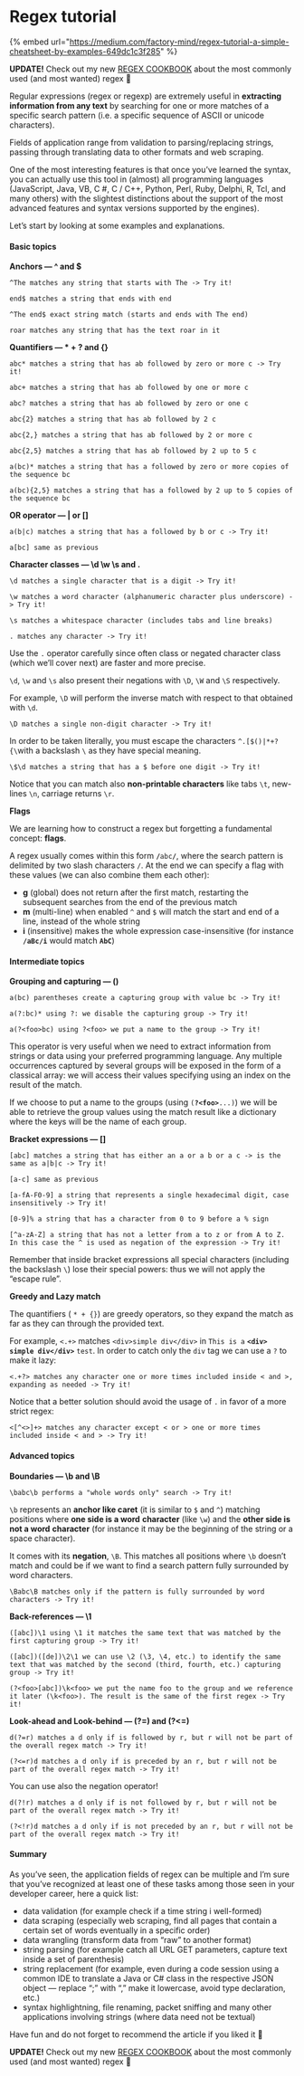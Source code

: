 # Regex tutorial

{% embed url="https://medium.com/factory-mind/regex-tutorial-a-simple-cheatsheet-by-examples-649dc1c3f285" %}

**UPDATE!** Check out my new [REGEX COOKBOOK](https://medium.com/@fox.jonny/regex-cookbook-most-wanted-regex-aa721558c3c1) about the most commonly used \(and most wanted\) regex 🎉

Regular expressions \(regex or regexp\) are extremely useful in **extracting information from any text** by searching for one or more matches of a specific search pattern \(i.e. a specific sequence of ASCII or unicode characters\).

Fields of application range from validation to parsing/replacing strings, passing through translating data to other formats and web scraping.

One of the most interesting features is that once you’ve learned the syntax, you can actually use this tool in \(almost\) all programming languages \(JavaScript, Java, VB, C \#, C / C++, Python, Perl, Ruby, Delphi, R, Tcl, and many others\) with the slightest distinctions about the support of the most advanced features and syntax versions supported by the engines\).

Let’s start by looking at some examples and explanations.

#### Basic topics

**Anchors — ^ and $**

```
^The matches any string that starts with The -> Try it!
```

```
end$ matches a string that ends with end
```

```
^The end$ exact string match (starts and ends with The end)
```

```
roar matches any string that has the text roar in it
```

**Quantifiers — \* + ? and {}**

```
abc* matches a string that has ab followed by zero or more c -> Try it!
```

```
abc+ matches a string that has ab followed by one or more c
```

```
abc? matches a string that has ab followed by zero or one c
```

```
abc{2} matches a string that has ab followed by 2 c
```

```
abc{2,} matches a string that has ab followed by 2 or more c
```

```
abc{2,5} matches a string that has ab followed by 2 up to 5 c
```

```
a(bc)* matches a string that has a followed by zero or more copies of the sequence bc
```

```
a(bc){2,5} matches a string that has a followed by 2 up to 5 copies of the sequence bc
```

**OR operator — \| or \[\]**

```
a(b|c) matches a string that has a followed by b or c -> Try it!
```

```
a[bc] same as previous
```

**Character classes — \d \w \s and .**

```
\d matches a single character that is a digit -> Try it!
```

```
\w matches a word character (alphanumeric character plus underscore) -> Try it!
```

```
\s matches a whitespace character (includes tabs and line breaks)
```

```
. matches any character -> Try it!
```

Use the `.` operator carefully since often class or negated character class \(which we’ll cover next\) are faster and more precise.

`\d`, `\w` and `\s` also present their negations with `\D`, `\W` and `\S` respectively.

For example, `\D` will perform the inverse match with respect to that obtained with `\d`.

```
\D matches a single non-digit character -> Try it!
```

In order to be taken literally, you must escape the characters `^.[$()|*+?{\`with a backslash `\` as they have special meaning.

```
\$\d matches a string that has a $ before one digit -> Try it!
```

Notice that you can match also **non-printable characters** like tabs `\t`, new-lines `\n`, carriage returns `\r`.

**Flags**

We are learning how to construct a regex but forgetting a fundamental concept: **flags**.

A regex usually comes within this form **`/`**`abc`**`/`**, where the search pattern is delimited by two slash characters `/`. At the end we can specify a flag with these values \(we can also combine them each other\):

* **g** \(global\) does not return after the first match, restarting the subsequent searches from the end of the previous match
* **m** \(multi-line\) when enabled `^` and `$` will match the start and end of a line, instead of the whole string
* **i** \(insensitive\) makes the whole expression case-insensitive \(for instance **`/aBc/i`** would match **`AbC`**\)

#### Intermediate topics

**Grouping and capturing — \(\)**

```
a(bc) parentheses create a capturing group with value bc -> Try it!
```

```
a(?:bc)* using ?: we disable the capturing group -> Try it!
```

```
a(?<foo>bc) using ?<foo> we put a name to the group -> Try it!
```

This operator is very useful when we need to extract information from strings or data using your preferred programming language. Any multiple occurrences captured by several groups will be exposed in the form of a classical array: we will access their values specifying using an index on the result of the match.

If we choose to put a name to the groups \(using `(`**`?<foo>`**`...)`\) we will be able to retrieve the group values using the match result like a dictionary where the keys will be the name of each group.

**Bracket expressions — \[\]**

```
[abc] matches a string that has either an a or a b or a c -> is the same as a|b|c -> Try it!
```

```
[a-c] same as previous
```

```
[a-fA-F0-9] a string that represents a single hexadecimal digit, case insensitively -> Try it!
```

```
[0-9]% a string that has a character from 0 to 9 before a % sign
```

```
[^a-zA-Z] a string that has not a letter from a to z or from A to Z. In this case the ^ is used as negation of the expression -> Try it!
```

Remember that inside bracket expressions all special characters \(including the backslash `\`\) lose their special powers: thus we will not apply the “escape rule”.

**Greedy and Lazy match**

The quantifiers \( `* + {}`\) are greedy operators, so they expand the match as far as they can through the provided text.

For example, `<.+>` matches `<div>simple div</div>` in `This is a` **`<div> simple div</div>`** `test`. In order to catch only the `div` tag we can use a `?` to make it lazy:

```
<.+?> matches any character one or more times included inside < and >, expanding as needed -> Try it!
```

Notice that a better solution should avoid the usage of `.` in favor of a more strict regex:

```
<[^<>]+> matches any character except < or > one or more times included inside < and > -> Try it!
```

#### Advanced topics

**Boundaries — \b and \B**

```
\babc\b performs a "whole words only" search -> Try it!
```

`\b` represents an **anchor like caret** \(it is similar to `$` and `^`\) matching positions where **one side is a word** **character** \(like `\w`\) and the **other side is not a word** **character** \(for instance it may be the beginning of the string or a space character\).

It comes with its **negation**, `\B`. This matches all positions where `\b` doesn’t match and could be if we want to find a search pattern fully surrounded by word characters.

```
\Babc\B matches only if the pattern is fully surrounded by word characters -> Try it!
```

**Back-references — \1**

```
([abc])\1 using \1 it matches the same text that was matched by the first capturing group -> Try it!
```

```
([abc])([de])\2\1 we can use \2 (\3, \4, etc.) to identify the same text that was matched by the second (third, fourth, etc.) capturing group -> Try it!
```

```
(?<foo>[abc])\k<foo> we put the name foo to the group and we reference it later (\k<foo>). The result is the same of the first regex -> Try it!
```

**Look-ahead and Look-behind — \(?=\) and \(?&lt;=\)**

```
d(?=r) matches a d only if is followed by r, but r will not be part of the overall regex match -> Try it!
```

```
(?<=r)d matches a d only if is preceded by an r, but r will not be part of the overall regex match -> Try it!
```

You can use also the negation operator!

```
d(?!r) matches a d only if is not followed by r, but r will not be part of the overall regex match -> Try it!
```

```
(?<!r)d matches a d only if is not preceded by an r, but r will not be part of the overall regex match -> Try it!
```

#### Summary

As you’ve seen, the application fields of regex can be multiple and I’m sure that you’ve recognized at least one of these tasks among those seen in your developer career, here a quick list:

* data validation \(for example check if a time string i well-formed\)
* data scraping \(especially web scraping, find all pages that contain a certain set of words eventually in a specific order\)
* data wrangling \(transform data from “raw” to another format\)
* string parsing \(for example catch all URL GET parameters, capture text inside a set of parenthesis\)
* string replacement \(for example, even during a code session using a common IDE to translate a Java or C\# class in the respective JSON object — replace “;” with “,” make it lowercase, avoid type declaration, etc.\)
* syntax highlightning, file renaming, packet sniffing and many other applications involving strings \(where data need not be textual\)

Have fun and do not forget to recommend the article if you liked it 💚

**UPDATE!** Check out my new [REGEX COOKBOOK](https://medium.com/@fox.jonny/regex-cookbook-most-wanted-regex-aa721558c3c1) about the most commonly used \(and most wanted\) regex 🎉

